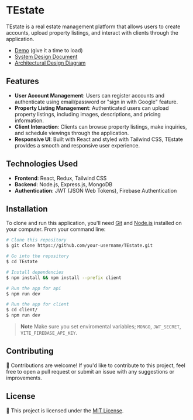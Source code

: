 # TEstate

TEstate is a real estate management platform that allows users to create accounts, upload property listings, and interact with clients through the application.
- [Demo](https://testate.onrender.com/) (give it a time to load)
- [System Design Document](https://woolly-society-a2b.notion.site/System-Design-Document-TEstate-9258aa398b864ec38566850ccaf70175?pvs=4)
- [Architectural Design Diagram](https://viewer.diagrams.net/?tags=%7B%7D&highlight=0000ff&edit=_blank&layers=1&nav=1&title=TEstate-Architectural_Diagram.drawio#R7V1bt5s2Fv41Xs082AsQ18dzS5s2STM5zaSdN44t2zQYKOAce379SIBskITBgAA7PnmILUDI%2B%2Fpp7y1pAh42u59DO1h%2F8BfQnSjSYjcBjxNFUUxVQv%2Fhln3aIit61rIKnUXWdmx4dv4Hs0Zy29ZZwKhwY%2Bz7buwExca573lwHhfa7DD0X4u3LX23%2BNbAXkGm4Xluu2zrV2cRr9NWU5OO7b9AZ7Umb5al7MrGJjdnDdHaXvivuSbwNAEPoe%2FH6afN7gG6mHqELulzb0uuHgYWQi%2Bu84Ak7ew%2Fo89PUP2v8ttf%2F9mpe%2Bnd1My6%2BW672%2BwXZ6ON94QEob%2F1FhD3Ik3A%2FevaieFzYM%2Fx1VfEddS2jjcu%2Biajj0vHdR981w%2BTZ8FSw%2F9wu%2B%2FFufb0D7VHceh%2Fg7krevKHrrC%2Fj4wVhjHc5Zqy3%2Fsz9DcwDvfoluzq1CTcyMRPy37d65GVsgSye9Y5PlqWkclQJj%2BrQ%2BdHEqMPGZXPoLgBOqZ4F3SSNWOmFSilWBJDKqBzKCUTTe2eUsoIKWUYCkUpzeBQStFYSh0sQeeUko1r1mKgUUosEQ7kKG5ZPNmUpA5Ivnv6sN9%2B%2Fzf8%2BPX1t7334d3Hv6dfp4SXBZLrbpwRqUB7%2FZ%2BtTy5Mo8TF3aEbFDPYJRQi19GnFf7%2Fg%2B%2Bt%2FMd70h8aX9plepXhLHIsAf4437sOYnEIqvn7kgrD%2B5dDgz3%2FtkpE5PdtjLqBWXs62kdZ64aVsqoXealKrPIc9KSgPIYqipNWKScDLhs3drhyPMRDKeFf%2BnUa%2B4jGd2rShKgRT23XWeG75ohcMOQymrznhTRg%2Fu1mf0c51r%2FQN6O2gG5bh3ikBDyR18jlbzznl7lwGR9%2BGq%2FLeywWfhinYv0O%2FdwV%2BsEnhtv52%2B0gSF%2F%2BtAtCGEXjplW49TIVf0hRq%2BN7b%2F7VN8Fm2wi%2B%2BWli3CO1j%2BHEePxpoiANkkhLiJr6G1SmCOFpaacsHzY8DsLqd6mqPSY6eJ8p3mP6znsf3bV0E%2BSN3VrREPLsZAd2TgdFjCDLFgs8haEprpkDgCEfXKCpTvYVqe%2FaX%2Fme7T4dW%2B%2BLoOF4z3sfUzqh4N8wjvfZvM3exn6RvoiE4f5P%2FPxMI1%2F%2Fyl973GWdp9%2F22bdSHkT%2BNpzDU78zI2CMBA%2FGNew%2BpsJJnobQtWPne3FC2D1%2FeIBiYLQLLGpSoLFirKs8MdaFiTE7YbUDB3WV2KyIIRl2xUW6EPNw8Mu0Fdk4i0Ui%2FTwCF1nQF405JAbCKKyOBw8hFxXOEs5eJCjK%2FGiCTD4nXvYChjtDZjPBBQGOYOVhwRzNQkLfdXuGBrmhBX402rEtoAtjyIxusKFdF6IyFcpMmhxExY0BiENU2ngMpetEseOtbrbyZisv0Fai%2Fx%2BHHt11mUudxNBGZC718ZhLNFFd32zlzVaO1lZelzVS5abgTVj%2BBnSdMhMQClA5ZOo73GKWhFuOenEFMRceoc1eYy4jykElMZcjey%2FSQSJX8wX9jHfe0n8Twn9Sax7CqF%2Fnsg0WdgzxQAYcRAq1Bx5Exo%2F36Sy1zkAuxbXRcQmNl%2Bnp17URDzEGY0LiEhduT%2BYhRJp8hvgKVebhx5FatuHHgezKFdoUevI%2BBpvCqxMdcvJ%2B4QYlQj97GwyoOXgAjjfwANDke0jj4fsrFw40gOue4I%2FBYrHz%2BausdyGWubLehcRfR1Lvol5HPVI12bWuyZ49%2Bsl3kjrjTAUNWZ1pVu6Pr5Ckw1Susj6OrOR0S4VKJKqjlABMR4lMHH5dCzFRhxCTUnaL5qIlWyK4aFGIEljCuMhfoMBBjwMHW2XJ0Pg0qSpFF7fiRRkPyEaEdJb7P%2Fxv0LtIgJ0bfwHhpR88RJYb1muqOFbRmKhKTbDXRZaCqzfskro0SbGNHfcC0xO1TJPGIXAX%2BQkugXnpiZElywyOFHKTZUCY%2BSYdM3K4weuiL1AQ69BYVJ6MT%2BERhaGSPFnC2Yt0kDgfk1aQbPBaJD%2BCz%2FM13NhvJsbJkQvwjFFge9xeEyGfRqmU46EGISzraYKkVXCfiBxptwx%2F881YLjx7k%2FX%2BHIeOt6qLAW4krkViJKaOe6OvMPoGdhS9%2BuHiRmJhJLa%2F22jOffUEZolhbzBU8V6idDoi1WkaX%2BXdbZZYlRGgoSNnWRs%2FIyAOPI4ovELqIi4XP2Z5dwIhbwiygTmMS9qd2L3Bxw7ouyhph9E8dAK87cKNyu2pbJdRf5FsxXGjcGsKh2VyvNq6dvgpdMgbPm43L8etV66KzCWwug8r4kRzf%2BvFNzqLfdWLHa9D399ENxqLozFc3Egs9lXLbeg50Rpm0ZN733dhcvVG5O5eheam3w6zjxuJRbwq3gfXPwkZjrz%2BckkSMDf5FfEqZ2Ov4JfQzXzdXRja%2BxuJO30VTnV9hssf0ErcotitXnwpUWyDFJCcG8UWV%2Bsk19g%2FHHqLO7z3Pa4kce0ocuZFahULRZrWRMOdE%2BceQ9%2F%2Byl05PoS%2FnFXnfrL0o7LgWq1bqltRTEXaWtdllyRCzq7E1qmOalZiZ47vcFuAb4jKB6xR5X16tji%2BbFyafPJ%2B9CEdQbcFxbxNCttpwUGajfrinFMdpfv1Hu30gOwpcNODZnqgk70viFxbp%2FXAJCc78O8XpAe8Peg60gOlkR70pQZKXXcgjVsNlI7UQDfEqIFhGsUBy6fVgPmBch9qwNtbbFB3MDY1GJs3KCsPOVcNTLUfb2CaRetepQb0iqt%2B1IDdrYnMv%2BoeSgL0kqndvT3%2FhlQoN587eSiJ2Np2%2FOps8Z7S0SkzhmbOqGUXeqZc%2Bcmedjj%2BJ68VqqjZnmKydmzA5Y%2BV9ojshpO3R%2FwbO999n6%2BHU8TFmSYd%2F5QCiwHNOcELIRUWrz15RFAKXHZdJ4jKtCGvVlGQnnu3dHaY513owhRI9ClXhy3mKpZ%2BmKI0gZQF9qsJEZKHmIUNSfPbJArVVmGsmgoD6oY12iqMKtNnwQFgzfJrks1eVQZwoNwPxXgwkKVU6U0S%2BzWVWo1F4z%2BUIKiDHVhzctwtwKZcBjZ%2FQWNE1z%2Fhw1lrAs4jo8vyAR2fBAmUk8BCZv2lzNtNQNyi6PK1kq35c%2Ffib%2BOxM0izaBADJK4jG45Fg2xuItyiEY9V7dp62hunyrUdNtzrC9LwcngdqeYztMP5euy6SRtPGmtoQ1tPsu%2FQwOijhRLWnYkPty%2FYyXGL0A2yZumylUPjHM3ds3KwPNpzzt4bt37oNfWjdj1BP%2FpBLGOO9p5%2FraQf14yHc4KNE91t4zWigDO3Y0RNmg%2FpwehfM0VVKCCWHdy92a2QHVnPcHXTfI1Q2GwB506ULE8TVdmEpgc0OjY4Z3Ef9ufsfNPOk7qWo%2FADMs32%2FLBS8lhZ9t72Fi7epICheUbWKIaYWAEMHTQ6nHJImj4dv1cZ8ySkmilAp8a9QHeTE1rl2nNhWQatxmEo1zAxUeuGWrRxYSKVDbU8OyvvnXdAMhSzKuSatUpFjNOFnMuACSMPHhLRWAOO6fglGC8ddSaGMTwV2Szz5bpBhZZSVRncC2qsuvMg3plFvoucCW1raUdSRcK4UiadW7eMhOlJ7TkkpLOwnjulalrZbVn6JFeRJM1MVZmcrko6lEBNcvVPh1rvkgoo9CUHsI690o3NnTgxP92VGPQjrBotYjq9EWVdYZWZ7LxGG%2FuOqp6mss7YR0M6OTjOI0AvPCKm9kn%2FQTCszqn%2F5t84Lgyrs1O7zuJ6n0J%2F6bijzxiyCanhQ3n6FYTy9Lr5Jr0ufOlJJdg00OUCac1kIJQ6OJLW2SxOB0i64Zqfmq6hiNQJCCOfm4KwHrRrZHhrqhoMdrEaIq4pMMtATeeQi62%2FI8MuHR16pDi2qgcUC5x6QBBCKz8AvjUCeMgf0Hh5OIAbeu8VBxg%2FSLVdNnu5OKxgsPGBzpTnS%2F40z7Erj6HR5nF4EG3wahbKQcaL68%2B%2F%2FbHGuysUBT5%2FoXJlWhERGBWQ4AhaZMkqRoIsy6iKBPEiOJyIYr%2FVY0bdwuie8IbCOm5a4mrjDU7chY4WdRbi4eANTTwaMJou2SxxEWfqS111KaqKVqEoLfySUlPqay8H6EnqAWuP6YUC9VG2xPRF7wbeldQDZnKgmxWgmX1ENXuAzUadwGYnitJ6HxhFLiqZJKk9TlTrlx2PK4vFUSFmrU0LFVJFqZBilfmo0tFpgAkSyX2oEG9ddLsg0EHm8RmdeZlXFDGupVtdqe9u6pbo9xXUURm7rTXWFUaAdToSKTjrS%2Fbs6A0ENd3VpRjplCpktQe5HFuwUWdkSWtai4D8E90XM3Xtyobrlky%2Fqiq%2FqzDRK%2BoRMTbc5AVAxKpKI02RNZBXlSlCQbLZZH7dAgjVTRGPbQbNTkUZwa%2BtRMwEWhE1gWZBjaJX6BBbwaH0USNhits7Esu5JBecxAyoVhPBJ2nMpQt32VDu8Y6fD77rh8kggSRpEt53NqvALFyRH%2B8fTqlPpVaQZMpItOJwmipBzJJEZOfsKjez2BXQmK4EAx6Tt6zuvDA20kh%2BGPsz%2FGcLo7hu5LrNDkUhROOxX5KusMhmNgL1q91PtEfc1zb2o%2BPKgaKcer4HKaHOmkqltn6EXFGK%2BxYCksnIh8dljrwKW15g1gmP53JLGS2apI84pqOYoUjQQPZ86pYXuW%2Fnm5ncRFDTCxPBrOKyp%2BCHWbfai1eM0dJCAWoHWKNp9II2dUZr2Nu5%2FWqfwz5hv6LA72eHtVHbL3pHP15Bfr%2F2q2kE9ppg00jQkAzIGkEyzZbkpnBIPuTnDn31G%2F4x68QlL9wxyjO8Nc7RMcrdZgWG8Hes3DR1eDJQK3oa3uO13%2BbphthPezxGClTeiuBeXR4pqbnhHIFc10oCxsNxvf0ajdL9g9%2BG6MZr3kB4CsAYdxC2FIanTvTeX63g4vdtzJB9vAsMdGaBATA5CtPvAgNL6Gk80mGJZoac5MosMbdS7xCjkKj6DJXkrntZSFA3AEtEdiRTDo7kaWQ7%2FfPTEmwFhEn11VlewqJmSmpFVkInW%2B3yHxCTk7DYiHAHC5%2Bb5PDKli6zxRoVSthcRYjkX176mylhAo3LMnSmhAnUnJefn%2F6mJF6pUhFAHY6ldKwim1%2B%2FfjafPuz2zt27bTx3P%2F76XpkKRGWfYW5vpWEhWQkg4ChSOaRm0qoWb20ADyLQBr0JQuAyr%2F1Wn6XM%2B%2Bgvaq%2FTGD%2FvFCqLMDzr6mwB2swtFVBY7ZUbRoNDhSgH0cwtcYAb%2F5AhdUgnZFHZbZU%2BEav%2B%2Fhp0yp0%2BpKsj%2F2PpxVStqqnivUn3J8blJBQU6wSbri2qL7vVMqkNKpMlHG5w3JtEzxskIEQoDSq43YtQ8tKqb%2B3Awa81sLzFcGI8pt8CGzHOeOzUxQkLFGKnnEuPAGBZb9924zHpbDngxQ956yDpBQE1HCb6GvoYfByZjiNAHxACwXf8Hw%3D%3D)
## Features

- **User Account Management**: Users can register accounts and authenticate using email/password or "sign in with Google" feature.
- **Property Listing Management**: Authenticated users can upload property listings, including images, descriptions, and pricing information.
- **Client Interaction**: Clients can browse property listings, make inquiries, and schedule viewings through the application.
- **Responsive UI**: Built with React and styled with Tailwind CSS, TEstate provides a smooth and responsive user experience.

## Technologies Used

- **Frontend**: React, Redux, Tailwind CSS
- **Backend**: Node.js, Express.js, MongoDB
- **Authentication**: JWT (JSON Web Tokens), Firebase Authentication

## Installation

To clone and run this application, you'll need [Git](https://git-scm.com) and [Node.js](https://nodejs.org/en/download/) installed on your computer. From your command line:

```bash
# Clone this repository
$ git clone https://github.com/your-username/TEstate.git

# Go into the repository
$ cd TEstate

# Install dependencies
$ npm install && npm install --prefix client

# Run the app for api
$ npm run dev

# Run the app for client
$ cd client/
$ npm run dev
```
> **Note**
> Make sure you set enviromental variables; `MONGO`, `JWT_SECRET`, `VITE_FIREBASE_API_KEY`.

## Contributing

🙌 Contributions are welcome! If you'd like to contribute to this project, feel free to open a pull request or submit an issue with any suggestions or improvements.

## License

📄 This project is licensed under the [MIT License](LICENSE).
